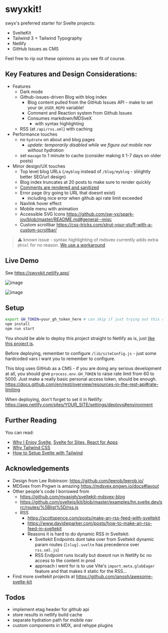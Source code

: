 # swyxkit!

swyx's preferred starter for Svelte projects:

- SvelteKit
- Tailwind 3 + Tailwind Typography
- Netlify
- GitHub Issues as CMS

Feel free to rip out these opinions as you see fit of course.

## Key Features and Design Considerations:

- Features
  - Dark mode
  - Github-issues-driven Blog with blog index
    - Blog content pulled from the GitHub Issues API - make to set your `GH_USER_REPO` variable!
    - Comment and Reaction system from Github Issues
    - Consumes markdown/MDSveX
      - with syntax highlighting
  - RSS (at `/api/rss.xml`) with caching
- Performance touches
  - no `hydrate` on about and blog pages
    - *update: temporarily disabled while we figure out mobile nav without hydration*
  - set `maxage` to 1 minute to cache (consider making it 1-7 days on older posts)
- Minor design/UX touches
  - Top level blog URLs (`/myblog` instead of `/blog/myblog` - sliiightly better SEO/url design)
  - Blog index truncates at 20 posts to make sure to render quickly
  - [Comments are rendered and sanitized](https://github.com/developit/snarkdown/issues/70)
  - Error page (try going to URL that doesnt exist)
    - including nice error when github api rate limit exceeded
  - Navlink hover effect
  - Mobile menu with animation
  - Accessible SVG Icons https://github.com/sw-yx/spark-joy/blob/master/README.md#general--misc
  - Custom scrollbar https://css-tricks.com/strut-your-stuff-with-a-custom-scrollbar/

> ⚠️ known issue - syntax highlighting of mdsvex currently adds extra `@html` for no reason. [We use a workaround](https://github.com/pngwn/MDsveX/issues/392)

## Live Demo

See https://swyxkit.netlify.app/

![image](https://user-images.githubusercontent.com/6764957/147861359-3ad9438f-41d1-47c8-aa05-95c7d18497f0.png)

![image](https://user-images.githubusercontent.com/6764957/147861337-d40a1798-e7ff-40e1-8dd8-ba1350fd3784.png)

## Setup

```bash
export GH_TOKEN=your_gh_token_here # can skip if just trying out this repo casually
npm install
npm run start
```

You should be able to deploy this project straight to Netlify as is, just [like this project is](https://app.netlify.com/sites/swyxkit/deploys/).

Before deploying, remember to configure `/lib/siteConfig.js` - just some hardcoded vars i want you to remember to configure.

This blog uses GitHub as a CMS - if you are doing any serious development at all, you should give `process.env.GH_TOKEN` to raise rate limit from 60 to 5000. Just make a really basic personal access token, should be enough.
https://docs.github.com/en/rest/overview/resources-in-the-rest-api#rate-limiting

When deploying, don't forget to set it in Netlify: https://app.netlify.com/sites/YOUR_SITE/settings/deploys#environment

## Further Reading

You can read:

- [Why I Enjoy Svelte](https://www.swyx.io/svelte-why/), [Svelte for Sites, React for Apps](https://www.swyx.io/svelte-sites-react-apps/)
- [Why Tailwind CSS](https://www.swyx.io/why-tailwind/)
- [How to Setup Svelte with Tailwind](https://dev.to/swyx/how-to-set-up-svelte-with-tailwind-css-4fg5)

## Acknowledgements

- Design from Lee Robinson: https://github.com/leerob/leerob.io/
- MDSvex from Pngwn is amazing https://mdsvex.pngwn.io/docs#layout
- Other people's code I borrowed from
  - https://github.com/mvasigh/sveltekit-mdsvex-blog
  - https://github.com/sveltejs/kit/blob/master/examples/hn.svelte.dev/src/routes/%5Blist%5D/rss.js
  - RSS
    - https://scottspence.com/posts/make-an-rss-feed-with-sveltekit
    - https://www.davidwparker.com/posts/how-to-make-an-rss-feed-in-sveltekit
    - Reasons it is hard to do dynamic RSS in Sveltekit:
      - Sveltekit Endpoints dont take over from Sveltekit dynamic param routes (`[slug].svelte` has precedence over `rss.xml.js`)
      - RSS Endpoint runs locally but doesnt run in Netlify bc no access to the content in prod
      - approach i went for is to use Vite's `import.meta.globEager` feature and that makes it static for the RSS... 
- Find more sveltekit projects at https://github.com/janosh/awesome-svelte-kit

## Todos

- implement etag header for github api
- store results in netlify build cache
- separate hydration path for mobile nav
- custom components in MDX, and rehype plugins